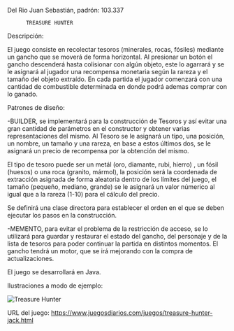 Del Rio Juan Sebastián, padrón: 103.337

          TREASURE HUNTER

Descripción:

El juego consiste en recolectar tesoros (minerales, rocas, fósiles) mediante un gancho que se moverá de forma horizontal. Al presionar un botón el gancho descenderá hasta colisionar con algún objeto, este lo agarrará y se le asignará al jugador una recompensa monetaria según la rareza y el tamaño del objeto extraído. En cada partida el jugador comenzará con una cantidad de combustible determinada en donde podrá ademas comprar con lo ganado.

Patrones de diseño: 

-BUILDER, se implementará para la construcción de Tesoros y así evitar una gran cantidad de parámetros en el constructor y obtener varias representaciones del mismo. Al Tesoro se le asignará un tipo, una posición, un nombre, un tamaño y una rareza, en base a estos últimos dos, se le asignará un precio de recompensa por la obtención del mismo.
  
El tipo de tesoro puede ser un metál (oro, diamante, rubi, hierro) , un fósil (huesos) o una roca (granito, mármol), la posición será la coordenada de extracción asignada de forma aleatoria dentro de los límites del juego, el tamaño (pequeño, mediano, grande) se le asignará un valor númerico al igual que a la rareza (1-10) para el cálculo del precio.   

Se definirá una clase directora para establecer el orden en el que se deben ejecutar los pasos en la construcción.
                     
-MEMENTO, para evitar el problema de la restricción de acceso, se lo utilizará para guardar y restaurar el estado del gancho, del personaje y de la lista de tesoros para poder continuar la partida en distintos momentos. El gancho tendrá un motor, que se irá mejorando con la compra de actualizaciones.                                  
                            
El juego se desarrollará en Java.

Ilustraciones a modo de ejemplo: 

![Treasure Hunter](https://user-images.githubusercontent.com/104468421/197403579-32875435-db1c-421e-9c8e-53aaaa7c7f32.png)


URL del juego: https://www.juegosdiarios.com/juegos/treasure-hunter-jack.html


